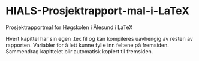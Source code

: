 HIALS-Prosjektrapport-mal-i-LaTeX
=================================

Prosjektrapportmal for Høgskolen i Ålesund i LaTeX

Hvert kapittel har sin egen .tex fil og kan kompileres uavhengig av resten av rapporten. Variabler for å lett kunne fylle inn feltene på fremsiden. Sammendrag kapittelet blir automatisk kopiert til fremsiden.
